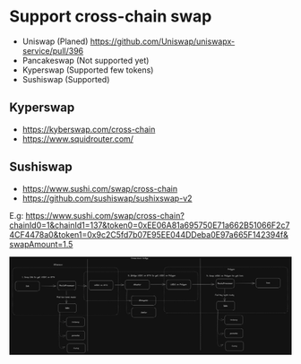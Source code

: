 # Support cross-chain swap

- Uniswap (Planed) https://github.com/Uniswap/uniswapx-service/pull/396
- Pancakeswap (Not supported yet)
- Kyperswap (Supported few tokens)
- Sushiswap (Supported)

## Kyperswap

- https://kyberswap.com/cross-chain
- https://www.squidrouter.com/

## Sushiswap

- https://www.sushi.com/swap/cross-chain
- https://github.com/sushiswap/sushixswap-v2

E.g: https://www.sushi.com/swap/cross-chain?chainId0=1&chainId1=137&token0=0xEE06A81a695750E71a662B51066F2c74CF4478a0&token1=0x9c2C5fd7b07E95EE044DDeba0E97a665F142394f&swapAmount=1.5

![cross-chain-swap](cross-chain-swap.png)

